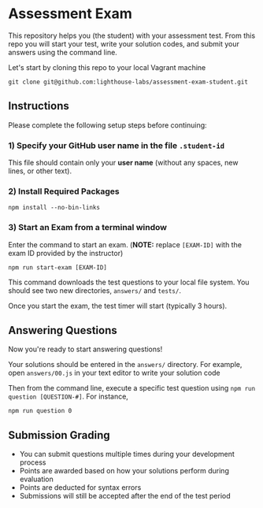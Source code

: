 # Assessment Exam

This repository helps you (the student) with your assessment test. From this repo you will start your test, write your solution codes, and submit your answers using the command line.

Let's start by cloning this repo to your local Vagrant machine

```terminal
git clone git@github.com:lighthouse-labs/assessment-exam-student.git
```

## Instructions

Please complete the following setup steps before continuing:

### 1) Specify your **GitHub user name** in the file `.student-id` 

This file should contain only your **user name** (without any spaces, new lines, or other text).

### 2) Install Required Packages

```terminal
npm install --no-bin-links
```

### 3) Start an Exam from a terminal window

Enter the command to start an exam. (**NOTE:** replace `[EXAM-ID]` with the exam ID provided by the instructor)

```terminal
npm run start-exam [EXAM-ID]
```

This command downloads the test questions to your local file system. You should see two new directories, `answers/` and `tests/`.

Once you start the exam, the test timer will start (typically 3 hours).

## Answering Questions

Now you're ready to start answering questions!

Your solutions should be entered in the `answers/` directory.  For example, open `answers/00.js` in your text editor to write your solution code

Then from the command line, execute a specific test question using `npm run question [QUESTION-#]`. For instance,

```terminal
npm run question 0
```

## Submission Grading

* You can submit questions multiple times during your development process
* Points are awarded based on how your solutions perform during evaluation
* Points are deducted for syntax errors
* Submissions will still be accepted after the end of the test period
